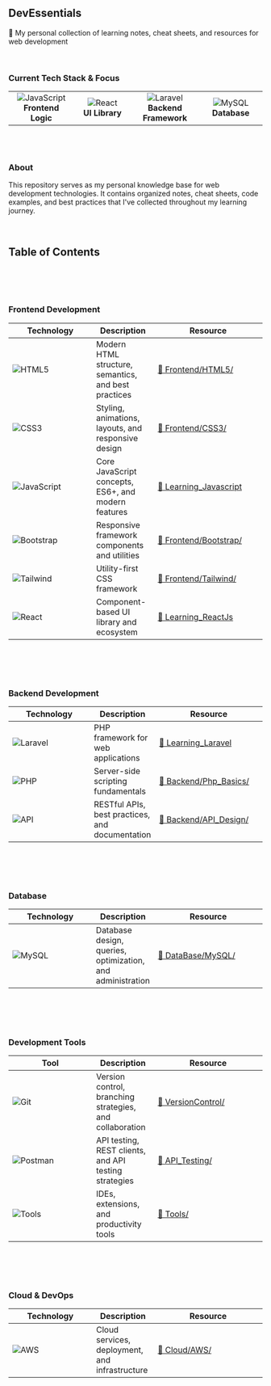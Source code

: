 ## DevEssentials

  🚀 My personal collection of learning notes, cheat sheets, and resources for web development

<br>

### Current Tech Stack & Focus

<table>
<tr>
<td align="center" width="200px">
<img src="https://img.shields.io/badge/JavaScript-F7DF1E?style=for-the-badge&logo=javascript&logoColor=black" alt="JavaScript"/>
<br><strong>Frontend Logic</strong>
</td>
<td align="center" width="200px">
<img src="https://img.shields.io/badge/React-20232A?style=for-the-badge&logo=react&logoColor=61DAFB" alt="React"/>
<br><strong>UI Library</strong>
</td>
<td align="center" width="200px">
<img src="https://img.shields.io/badge/Laravel-FF2D20?style=for-the-badge&logo=laravel&logoColor=white" alt="Laravel"/>
<br><strong>Backend Framework</strong>
</td>
<td align="center" width="200px">
<img src="https://img.shields.io/badge/MySQL-005C84?style=for-the-badge&logo=mysql&logoColor=white" alt="MySQL"/>
<br><strong>Database</strong>
</td>
</tr>
</table>

<br>

<br>




### About

This repository serves as my personal knowledge base for web development technologies. It contains organized notes, cheat sheets, code examples, and best practices that I've collected throughout my learning journey.

<br>


## Table of Contents

<br>

<br>

<br>

### Frontend Development

<table>
<thead>
<tr>
<th width="150px">Technology</th>
<th>Description</th>
<th width="200px">Resource</th>
</tr>
</thead>
<tbody>
<tr>
<td><img src="https://img.shields.io/badge/HTML5-E34F26?style=flat&logo=html5&logoColor=white" alt="HTML5"/></td>
<td>Modern HTML structure, semantics, and best practices</td>
<td><a href="./Frontend/HTML5/" target="_blank">📁 Frontend/HTML5/</a></td>
</tr>
<tr>
<td><img src="https://img.shields.io/badge/CSS3-1572B6?style=flat&logo=css3&logoColor=white" alt="CSS3"/></td>
<td>Styling, animations, layouts, and responsive design</td>
<td><a href="./Frontend/CSS3/" target="_blank">📁 Frontend/CSS3/</a></td>
</tr>
<tr>
<td><img src="https://img.shields.io/badge/JavaScript-F7DF1E?style=flat&logo=javascript&logoColor=black" alt="JavaScript"/></td>
<td>Core JavaScript concepts, ES6+, and modern features</td>
<td><a href="https://github.com/ayush-sleeping/Learning_Javascript" target="_blank">🔗 Learning_Javascript</a></td>
</tr>
<tr>
<td><img src="https://img.shields.io/badge/Bootstrap-563D7C?style=flat&logo=bootstrap&logoColor=white" alt="Bootstrap"/></td>
<td>Responsive framework components and utilities</td>
<td><a href="./Frontend/Bootstrap/" target="_blank">📁 Frontend/Bootstrap/</a></td>
</tr>
<tr>
<td><img src="https://img.shields.io/badge/Tailwind_CSS-38B2AC?style=flat&logo=tailwind-css&logoColor=white" alt="Tailwind"/></td>
<td>Utility-first CSS framework</td>
<td><a href="./Frontend/Tailwind/" target="_blank">📁 Frontend/Tailwind/</a></td>
</tr>
<tr>
<td><img src="https://img.shields.io/badge/React-20232A?style=flat&logo=react&logoColor=61DAFB" alt="React"/></td>
<td>Component-based UI library and ecosystem</td>
<td><a href="https://github.com/ayush-sleeping/Learning_ReactJs" target="_blank">🔗 Learning_ReactJs</a></td>
</tr>
</tbody>
</table>

#

<br>

<br>

### Backend Development

<table>
<thead>
<tr>
<th width="150px">Technology</th>
<th>Description</th>
<th width="200px">Resource</th>
</tr>
</thead>
<tbody>
<tr>
<td><img src="https://img.shields.io/badge/Laravel-FF2D20?style=flat&logo=laravel&logoColor=white" alt="Laravel"/></td>
<td>PHP framework for web applications</td>
<td><a href="https://github.com/ayush-sleeping/Learning_Laravel" target="_blank">🔗 Learning_Laravel</a></td>
</tr>
<tr>
<td><img src="https://img.shields.io/badge/PHP-777BB4?style=flat&logo=php&logoColor=white" alt="PHP"/></td>
<td>Server-side scripting fundamentals</td>
<td><a href="./Backend/Php_Basics/" target="_blank">📁 Backend/Php_Basics/</a></td>
</tr>
<tr>
<td><img src="https://img.shields.io/badge/API-FF6C37?style=flat&logo=postman&logoColor=white" alt="API"/></td>
<td>RESTful APIs, best practices, and documentation</td>
<td><a href="./Backend/API_Design/" target="_blank">📁 Backend/API_Design/</a></td>
</tr>
</tbody>
</table>

#

<br>

<br>

### Database

<table>
<thead>
<tr>
<th width="150px">Technology</th>
<th>Description</th>
<th width="200px">Resource</th>
</tr>
</thead>
<tbody>
<tr>
<td><img src="https://img.shields.io/badge/MySQL-005C84?style=flat&logo=mysql&logoColor=white" alt="MySQL"/></td>
<td>Database design, queries, optimization, and administration</td>
<td><a href="./DataBase/MySQL/" target="_blank">📁 DataBase/MySQL/</a></td>
</tr>
</tbody>
</table>

#

<br>

<br>

### Development Tools

<table>
<thead>
<tr>
<th width="150px">Tool</th>
<th>Description</th>
<th width="200px">Resource</th>
</tr>
</thead>
<tbody>
<tr>
<td><img src="https://img.shields.io/badge/Git-F05032?style=flat&logo=git&logoColor=white" alt="Git"/></td>
<td>Version control, branching strategies, and collaboration</td>
<td><a href="./VersionControl/" target="_blank">📁 VersionControl/</a></td>
</tr>
<tr>
<td><img src="https://img.shields.io/badge/Postman-FF6C37?style=flat&logo=postman&logoColor=white" alt="Postman"/></td>
<td>API testing, REST clients, and API testing strategies</td>
<td><a href="./API_Testing/" target="_blank">📁 API_Testing/</a></td>
</tr>
<tr>
<td><img src="https://img.shields.io/badge/Tools-4285F4?style=flat&logo=google-chrome&logoColor=white" alt="Tools"/></td>
<td>IDEs, extensions, and productivity tools</td>
<td><a href="./Tools/" target="_blank">📁 Tools/</a></td>
</tr>
</tbody>
</table>

#

<br>

<br>

### Cloud & DevOps

<table>
<thead>
<tr>
<th width="150px">Technology</th>
<th>Description</th>
<th width="200px">Resource</th>
</tr>
</thead>
<tbody>
<tr>
<td><img src="https://img.shields.io/badge/AWS-FF9900?style=flat&logo=amazon-aws&logoColor=white" alt="AWS"/></td>
<td>Cloud services, deployment, and infrastructure</td>
<td><a href="./Cloud/AWS/" target="_blank">📁 Cloud/AWS/</a></td>
</tr>
</tbody>
</table>

#

<br>

<br>
